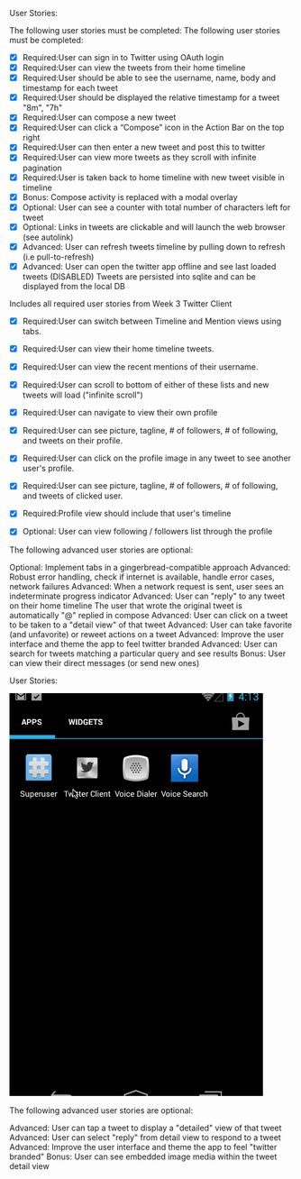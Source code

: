 User Stories:

The following user stories must be completed:
The following user stories must be completed:

* [x] Required:User can sign in to Twitter using OAuth login
* [x] Required:User can view the tweets from their home timeline
* [x] Required:User should be able to see the username, name, body and timestamp for each tweet
* [x] Required:User should be displayed the relative timestamp for a tweet "8m", "7h"
* [x] Required:User can compose a new tweet
* [x] Required:User can click a “Compose” icon in the Action Bar on the top right
* [x] Required:User can then enter a new tweet and post this to twitter
* [x] Required:User can view more tweets as they scroll with infinite pagination
* [x] Required:User is taken back to home timeline with new tweet visible in timeline
* [x] Bonus: Compose activity is replaced with a modal overlay
* [x] Optional: User can see a counter with total number of characters left for tweet
* [x] Optional: Links in tweets are clickable and will launch the web browser (see autolink)
* [x] Advanced: User can refresh tweets timeline by pulling down to refresh (i.e pull-to-refresh)
* [x] Advanced: User can open the twitter app offline and see last loaded tweets (DISABLED)
	Tweets are persisted into sqlite and can be displayed from the local DB
	
Includes all required user stories from Week 3 Twitter Client
* [x] Required:User can switch between Timeline and Mention views using tabs.
* [x] Required:User can view their home timeline tweets.
* [x] Required:User can view the recent mentions of their username.
* [x] Required:User can scroll to bottom of either of these lists and new tweets will load ("infinite scroll")

* [x] Required:User can navigate to view their own profile
* [x] Required:User can see picture, tagline, # of followers, # of following, and tweets on their profile.
* [x] Required:User can click on the profile image in any tweet to see another user's profile.
* [x] Required:User can see picture, tagline, # of followers, # of following, and tweets of clicked user.
* [x] Required:Profile view should include that user's timeline
* [x] Optional: User can view following / followers list through the profile

The following advanced user stories are optional:

Optional: Implement tabs in a gingerbread-compatible approach
Advanced: Robust error handling, check if internet is available, handle error cases, network failures
Advanced: When a network request is sent, user sees an indeterminate progress indicator
Advanced: User can "reply" to any tweet on their home timeline
The user that wrote the original tweet is automatically "@" replied in compose
Advanced: User can click on a tweet to be taken to a "detail view" of that tweet
Advanced: User can take favorite (and unfavorite) or reweet actions on a tweet
Advanced: Improve the user interface and theme the app to feel twitter branded
Advanced: User can search for tweets matching a particular query and see results
Bonus: User can view their direct messages (or send new ones)



User Stories:

![Video Walkthrough](twitter_client.gif)



The following advanced user stories are optional:

Advanced: User can tap a tweet to display a "detailed" view of that tweet
Advanced: User can select "reply" from detail view to respond to a tweet
Advanced: Improve the user interface and theme the app to feel "twitter branded"
Bonus: User can see embedded image media within the tweet detail view
